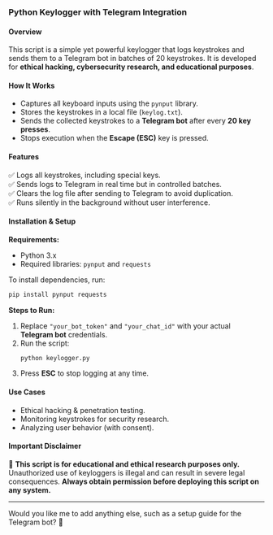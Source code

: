 ### **Python Keylogger with Telegram Integration**  

#### **Overview**  
This script is a simple yet powerful keylogger that logs keystrokes and sends them to a Telegram bot in batches of 20 keystrokes. It is developed for **ethical hacking, cybersecurity research, and educational purposes**.  

#### **How It Works**  
- Captures all keyboard inputs using the `pynput` library.  
- Stores the keystrokes in a local file (`keylog.txt`).  
- Sends the collected keystrokes to a **Telegram bot** after every **20 key presses**.  
- Stops execution when the **Escape (ESC)** key is pressed.  

#### **Features**  
✅ Logs all keystrokes, including special keys.  
✅ Sends logs to Telegram in real time but in controlled batches.  
✅ Clears the log file after sending to Telegram to avoid duplication.  
✅ Runs silently in the background without user interference.  

#### **Installation & Setup**  
**Requirements:**  
- Python 3.x  
- Required libraries: `pynput` and `requests`  

To install dependencies, run:  
```bash
pip install pynput requests
```

**Steps to Run:**  
1. Replace `"your_bot_token"` and `"your_chat_id"` with your actual **Telegram bot** credentials.  
2. Run the script:  
   ```bash
   python keylogger.py
   ```
3. Press **ESC** to stop logging at any time.  

#### **Use Cases**  
- Ethical hacking & penetration testing.  
- Monitoring keystrokes for security research.  
- Analyzing user behavior (with consent).  

#### **Important Disclaimer**  
🚨 **This script is for educational and ethical research purposes only.** Unauthorized use of keyloggers is illegal and can result in severe legal consequences. **Always obtain permission before deploying this script on any system.**  

---

Would you like me to add anything else, such as a setup guide for the Telegram bot? 🚀
